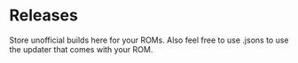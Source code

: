 # Releases

Store unofficial builds here for your ROMs. Also feel free to use .jsons to use the updater that comes with your ROM.

